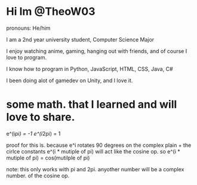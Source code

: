 
# Hi Im @TheoW03 


pronouns: He/him

I am a 2nd year university student, Computer Science Major  

I enjoy watching anime, gaming, hanging out with friends, and of course I love to program.

I know how to program in Python, JavaScript, HTML, CSS, Java, C# 

I been doing alot of gamedev on Unity, and I love it. 

# some math.  that I learned and will love to share. 

e^(i*pi) = -1
e^(i*2pi) = 1

proof for this is. because e^i rotates 
90 degrees on the complex plain + the cirlce constants e^(i * mutiple of pi) will act like 
the cosine op. so e^(i *  mutiple of pi) = cos(mutilple of pi)

note: this only works with pi and 2pi. anyother number will be a complex number. of the cosine op.

